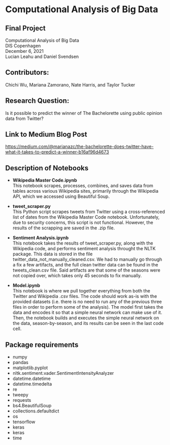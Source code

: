 # Computational Analysis of Big Data
## Final Project  
Computational Analysis of Big Data  
DIS Copenhagen  
December 6, 2021  
Lucian Leahu and Daniel Svendsen  

## Contributors:
Chichi Wu, Mariana Zamorano, Nate Harris, and Taylor Tucker

## Research Question:
Is it possible to predict the winner of The Bachelorette using public opinion data from Twitter? 

## Link to Medium Blog Post
https://medium.com/@marianazc/the-bachelorette-does-twitter-have-what-it-takes-to-predict-a-winner-b16af96d4673

## Description of Notebooks
- __Wikipedia Master Code.ipynb__  
This notebook scrapes, processes, combines, and saves data from tables across various Wikipedia sites, primarily through the Wikipedia API, which we accessed using Beautiful Soup. 

- __tweet_scraper.py__  
This Python script scrapes tweets from Twitter using a cross-referenced list of dates from the Wikipedia Master Code notebook. Unfortunately, due to security concerns, this script is not functional. However, the results of the scrapping are saved in the .zip file.

- __Sentiment Analysis.ipynb__  
This notebook takes the results of tweet_scraper.py, along with the Wikipedia code, and performs sentiment analysis throught the NLTK package. This data is stored in the file twitter_data_not_manually_cleaned.csv. We had to manually go through a fix a few artifacts, and the full clean twitter data can be found in the tweets_clean.csv file. Said artifacts are that some of the seasons were not copied over, which takes only 45 seconds to fix manually. 

- __Model.ipynb__  
This notebook is where we pull together everything from both the Twitter and Wikipedia .csv files. The code should work as-is with the provided datasets (i.e. there is no need to run any of the previous three files in order to perform some of the analysis). The model first takes the data and encodes it so that a simple neural network can make use of it. Then, the notebook builds and executes the simple neural network on the data, season-by-season, and its results can be seen in the last code cell.

## Package requirements
- numpy
- pandas
- matplotlib.pyplot
- nltk.sentiment.vader.SentimentIntensityAnalyzer
- datetime.datetime
- datetime.timedelta
- re
- tweepy
- requests
- bs4.BeautifulSoup
- collections.defaultdict
- os
- tensorflow
- keras
- keras
- time
